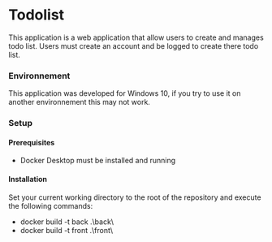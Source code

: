# Todolist
This application is a web application that allow users to create and manages todo list.
Users must create an account and be logged to create there todo list.
### Environnement
This application was developed for Windows 10, if you try to use it on another environnement this may not work.
### Setup
#### Prerequisites
 - Docker Desktop must be installed and running
#### Installation
Set your current working directory to the root of the repository and execute the following commands:
 - docker build -t back .\back\
 - docker build -t front .\front\
